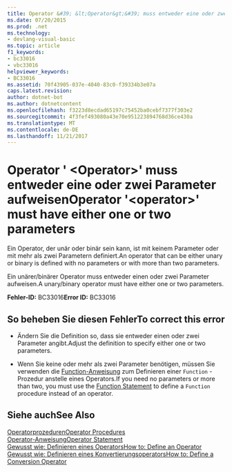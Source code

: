 ```yaml
---
title: Operator &#39; &lt;Operator&gt;&#39; muss entweder eine oder zwei Parameter aufweisen
ms.date: 07/20/2015
ms.prod: .net
ms.technology:
- devlang-visual-basic
ms.topic: article
f1_keywords:
- bc33016
- vbc33016
helpviewer_keywords:
- BC33016
ms.assetid: 70f43905-037e-4040-83c0-f39334b3e07a
caps.latest.revision: 
author: dotnet-bot
ms.author: dotnetcontent
ms.openlocfilehash: f3223d8ecdad65197c75452ba0cebf7377f303e2
ms.sourcegitcommit: 4f3fef493080a43e70e951223894768d36ce430a
ms.translationtype: MT
ms.contentlocale: de-DE
ms.lasthandoff: 11/21/2017
---
```

# <a name="operator-39ltoperatorgt39-must-have-either-one-or-two-parameters"></a><span data-ttu-id="1829a-102">Operator &#39; &lt;Operator&gt;&#39; muss entweder eine oder zwei Parameter aufweisen</span><span class="sxs-lookup"><span data-stu-id="1829a-102">Operator &#39;&lt;operator&gt;&#39; must have either one or two parameters</span></span>
<span data-ttu-id="1829a-103">Ein Operator, der unär oder binär sein kann, ist mit keinem Parameter oder mit mehr als zwei Parametern definiert.</span><span class="sxs-lookup"><span data-stu-id="1829a-103">An operator that can be either unary or binary is defined with no parameters or with more than two parameters.</span></span>  
  
 <span data-ttu-id="1829a-104">Ein unärer/binärer Operator muss entweder einen oder zwei Parameter aufweisen.</span><span class="sxs-lookup"><span data-stu-id="1829a-104">A unary/binary operator must have either one or two parameters.</span></span>  
  
 <span data-ttu-id="1829a-105">**Fehler-ID:** BC33016</span><span class="sxs-lookup"><span data-stu-id="1829a-105">**Error ID:** BC33016</span></span>  
  
## <a name="to-correct-this-error"></a><span data-ttu-id="1829a-106">So beheben Sie diesen Fehler</span><span class="sxs-lookup"><span data-stu-id="1829a-106">To correct this error</span></span>  
  
-   <span data-ttu-id="1829a-107">Ändern Sie die Definition so, dass sie entweder einen oder zwei Parameter angibt.</span><span class="sxs-lookup"><span data-stu-id="1829a-107">Adjust the definition to specify either one or two parameters.</span></span>  
  
-   <span data-ttu-id="1829a-108">Wenn Sie keine oder mehr als zwei Parameter benötigen, müssen Sie verwenden die [Function-Anweisung](../../visual-basic/language-reference/statements/function-statement.md) zum Definieren einer `Function` -Prozedur anstelle eines Operators.</span><span class="sxs-lookup"><span data-stu-id="1829a-108">If you need no parameters or more than two, you must use the [Function Statement](../../visual-basic/language-reference/statements/function-statement.md) to define a `Function` procedure instead of an operator.</span></span>  
  
## <a name="see-also"></a><span data-ttu-id="1829a-109">Siehe auch</span><span class="sxs-lookup"><span data-stu-id="1829a-109">See Also</span></span>  
 [<span data-ttu-id="1829a-110">Operatorprozeduren</span><span class="sxs-lookup"><span data-stu-id="1829a-110">Operator Procedures</span></span>](../../visual-basic/programming-guide/language-features/procedures/operator-procedures.md)  
 [<span data-ttu-id="1829a-111">Operator-Anweisung</span><span class="sxs-lookup"><span data-stu-id="1829a-111">Operator Statement</span></span>](../../visual-basic/language-reference/statements/operator-statement.md)  
 [<span data-ttu-id="1829a-112">Gewusst wie: Definieren eines Operators</span><span class="sxs-lookup"><span data-stu-id="1829a-112">How to: Define an Operator</span></span>](../../visual-basic/programming-guide/language-features/procedures/how-to-define-an-operator.md)  
 [<span data-ttu-id="1829a-113">Gewusst wie: Definieren eines Konvertierungsoperators</span><span class="sxs-lookup"><span data-stu-id="1829a-113">How to: Define a Conversion Operator</span></span>](../../visual-basic/programming-guide/language-features/procedures/how-to-define-a-conversion-operator.md)
